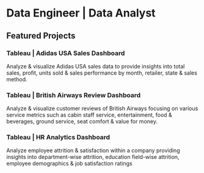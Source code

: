# Data Engineer | Data Analyst
## Featured Projects
### Tableau | Adidas USA Sales Dashboard
Analyze & visualize Adidas USA sales data to provide insights into total sales, profit, units sold & sales performance by month, retailer, state & sales method.


### Tableau | British Airways Review Dashboard
Analyze & visualize customer reviews of British Airways focusing on various service metrics such as cabin staff service, entertainment, food & beverages, ground service, seat comfort & value for money.


### Tableau | HR Analytics Dashboard
Analyze employee attrition & satisfaction within a company providing insights into department-wise attrition, education field-wise attrition, employee demographics & job satisfaction ratings
